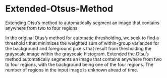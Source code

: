 # Extended-Otsus-Method
Extending Otsu’s method to automatically segment an image that contains anywhere from two to four regions

In the original Otus’s method for automatic thresholding, we seek to find a threshold t that minimizes the weighted sum of within-group variances for the background and foreground pixels that result from thesholding the grayscale image within the grayscale histogram. Extended the Otsu’s method automatically segments an image that contains anywhere from two to four regions, with the background being one of the four regions. The number of regions in the input image is unknown ahead of time.
